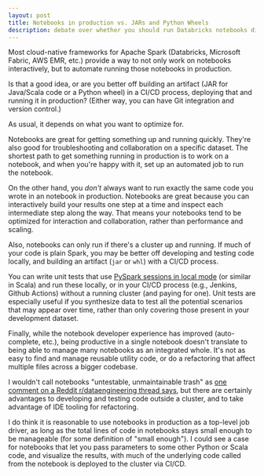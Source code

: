 ```yaml
---
layout: post
title: Notebooks in production vs. JARs and Python Wheels
description: debate over whether you should run Databricks notebooks directly in production pipelines or rely on built artifacts
---
```


Most cloud-native frameworks for Apache Spark (Databricks, Microsoft Fabric, AWS EMR, etc.) provide a way to not only work
on notebooks interactively, but to automate running those notebooks in production.

Is that a good idea, or are you better off building an artifact (JAR for Java/Scala code or a Python wheel) in a CI/CD process, 
deploying that and running it in production?  (Either way, you can have Git integration and version control.)

As usual, it depends on what you want to optimize for.

Notebooks are great for getting something up and running quickly.  They're also good for troubleshooting and collaboration
on a specific dataset.  The shortest path to get something running in production is to work on a notebook, and when you're happy with it,
set up an automated job to run the notebook.

On the other hand, you _don't_ always want to run exactly the same code you wrote in an notebook in production.  Notebooks are
great because you can interactively build your results one step at a time and inspect each intermediate step along the way.  That
means your notebooks tend to be optimized for interaction and collaboration, rather than performance and scaling.

Also, notebooks can only run if there's a cluster up and running.  If much of your code is plain Spark, you may be better off 
developing and testing code locally, and building an artifact (`jar` or `whl`) with a CI/CD process.

You can write unit tests that use [PySpark sessions in local mode](https://spark.apache.org/docs/latest/api/python/getting_started/testing_pyspark.html) (or similar in Scala) and run these locally, or in your CI/CD process (e.g., Jenkins, Github Actions) without 
a running cluster (and paying for one). Unit tests are especially useful if you synthesize data to test all the potential scenarios
that may appear over time, rather than only covering those present in your development dataset.

Finally, while the notebook developer experience has improved (auto-complete, etc.), being productive in a single notebook doesn't 
translate to being able to manage many notebooks as an integrated whole.  It's not as easy to find and manage reusable utility code, 
or do a refactoring that affect multiple files across a bigger codebase.

I wouldn't call notebooks "untestable, unmaintainable trash" as [one comment on a Reddit r/dataengineering thread says](https://www.reddit.com/r/dataengineering/comments/yyzzfb/comment/ix4mmtk/?utm_source=share&utm_medium=web3x&utm_name=web3xcss&utm_term=1&utm_content=share_button), but there are certainly advantages to developing and testing code outside a cluster, and to take advantage of IDE tooling for refactoring.

I do think it is reasonable to use notebooks in production as a top-level job driver, as long as the total lines
of code in notebooks stays small enough to be manageable (for some definition of "small enough").  I could see a case for notebooks
that let you pass parameters to some other Python or Scala code, and visualize the results, with much of the underlying code 
called from the notebook is deployed to the cluster via CI/CD.